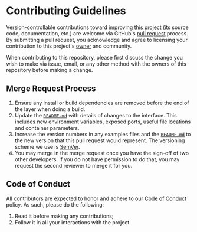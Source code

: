 # Contributing Guidelines

Version-controllable contributions toward improving [this project](README.md) (its source
code, documentation, etc.) are welcome via GitHub's [pull request][PR] process.  By
submitting a pull request, you acknowledge and agree to licensing your
contribution to this project's [owner][owner] and community.

When contributing to this repository, please first discuss the change you wish
to make via issue, email, or any other method with the owners of this repository
before making a change.

## Merge Request Process

1. Ensure any install or build dependencies are removed before the end of the
   layer when doing a build.
2. Update the [`README.md`](README.md) with details of changes to the interface.
   This includes new environment variables, exposed ports, useful file locations
   and container parameters.
3. Increase the version numbers in any examples files and the [`README.md`](README.md)
   to the new version that this pull request would represent. The versioning
   scheme we use is [SemVer][SemVer].
4. You may merge in the merge request once you have the sign-off of two other
   developers. If you do not have permission to do that, you may request the
   second reviewer to merge it for you.

## Code of Conduct

All contributors are expected to honor and adhere to our [Code of Conduct](CODE_OF_CONDUCT.md) policy. As such, please do the following:

1. Read it before making any contributions;
2. Follow it in all your interactions with the project.

[PR]: https://docs.github.com/en/pull-requests/collaborating-with-pull-requests/proposing-changes-to-your-work-with-pull-requests/about-pull-requests
[owner]: https://djrlj694.dev
[SemVer]: http://semver.org
